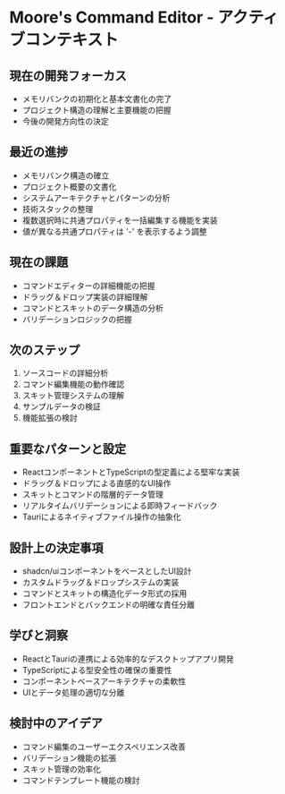 # Moore's Command Editor - アクティブコンテキスト

## 現在の開発フォーカス
- メモリバンクの初期化と基本文書化の完了
- プロジェクト構造の理解と主要機能の把握
- 今後の開発方向性の決定

## 最近の進捗
- メモリバンク構造の確立
- プロジェクト概要の文書化
- システムアーキテクチャとパターンの分析
- 技術スタックの整理
- 複数選択時に共通プロパティを一括編集する機能を実装
- 値が異なる共通プロパティは '-' を表示するよう調整

## 現在の課題
- コマンドエディターの詳細機能の把握
- ドラッグ＆ドロップ実装の詳細理解
- コマンドとスキットのデータ構造の分析
- バリデーションロジックの把握

## 次のステップ
1. ソースコードの詳細分析
2. コマンド編集機能の動作確認
3. スキット管理システムの理解
4. サンプルデータの検証
5. 機能拡張の検討

## 重要なパターンと設定
- ReactコンポーネントとTypeScriptの型定義による堅牢な実装
- ドラッグ＆ドロップによる直感的なUI操作
- スキットとコマンドの階層的データ管理
- リアルタイムバリデーションによる即時フィードバック
- Tauriによるネイティブファイル操作の抽象化

## 設計上の決定事項
- shadcn/uiコンポーネントをベースとしたUI設計
- カスタムドラッグ＆ドロップシステムの実装
- コマンドとスキットの構造化データ形式の採用
- フロントエンドとバックエンドの明確な責任分離

## 学びと洞察
- ReactとTauriの連携による効率的なデスクトップアプリ開発
- TypeScriptによる型安全性の確保の重要性
- コンポーネントベースアーキテクチャの柔軟性
- UIとデータ処理の適切な分離

## 検討中のアイデア
- コマンド編集のユーザーエクスペリエンス改善
- バリデーション機能の拡張
- スキット管理の効率化
- コマンドテンプレート機能の検討